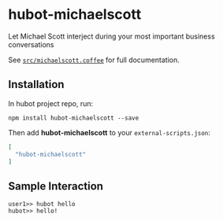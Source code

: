 # hubot-michaelscott

Let Michael Scott interject during your most important business conversations

See [`src/michaelscott.coffee`](src/michaelscott.coffee) for full documentation.

## Installation

In hubot project repo, run:

`npm install hubot-michaelscott --save`

Then add **hubot-michaelscott** to your `external-scripts.json`:

```json
[
  "hubot-michaelscott"
]
```

## Sample Interaction

```
user1>> hubot hello
hubot>> hello!
```
